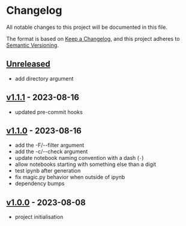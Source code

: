 # Changelog

All notable changes to this project will be documented in this file.

The format is based on [Keep a Changelog](https://keepachangelog.com/en/1.0.0/),
and this project adheres to [Semantic Versioning](https://semver.org/spec/v2.0.0.html).

## [Unreleased]

- add directory argument

## [v1.1.1] - 2023-08-16

- updated pre-commit hooks

## [v1.1.0] - 2023-08-16

- add the -F/--filter argument
- add the -c/--check argument
- update notebook naming convention with a dash (`-`)
- allow notebooks starting with something else than a digit
- test ipynb after generation
- fix magic.py behavior when outside of ipynb
- dependency bumps

## [v1.0.0] - 2023-08-08

- project initialisation

[Unreleased]: https://github.com/gepetto/gepetuto/compare/v1.1.1...main
[v1.1.1]: https://github.com/cmake-wheel/cmeel/compare/v1.1.0...v1.1.1
[v1.1.0]: https://github.com/cmake-wheel/cmeel/compare/v1.0.0...v1.1.0
[v1.0.0]: https://github.com/cmake-wheel/cmeel/releases/tag/v1.0.0
